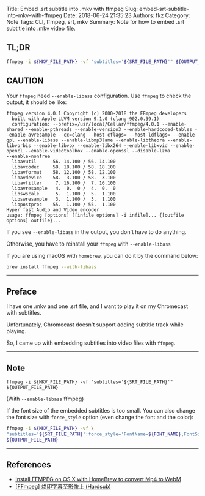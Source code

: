 Title: Embed .srt subtitle into .mkv with ffmpeg
Slug: embed-srt-subtitle-into-mkv-with-ffmpeg
Date: 2018-06-24 21:35:23
Authors: fkz
Category: Note
Tags: CLI, ffmpeg, srt, mkv
Summary: Note for how to embed .srt subtitle into .mkv video file.


## TL;DR

```bash
ffmpeg -i ${MKV_FILE_PATH} -vf "subtitles='${SRT_FILE_PATH}'" ${OUTPUT_FILE_PATH}
```

## CAUTION

Your `ffmpeg` need `--enable-libass` configuration.
Use `ffmpeg` to check the output, it should be like:

```
ffmpeg version 4.0.1 Copyright (c) 2000-2018 the FFmpeg developers
  built with Apple LLVM version 9.1.0 (clang-902.0.39.1)
  configuration: --prefix=/usr/local/Cellar/ffmpeg/4.0.1 --enable-shared --enable-pthreads --enable-version3 --enable-hardcoded-tables --enable-avresample --cc=clang --host-cflags= --host-ldflags= --enable-gpl --enable-libass --enable-libmp3lame --enable-libtheora --enable-libvorbis --enable-libvpx --enable-libx264 --enable-libxvid --enable-opencl --enable-videotoolbox --enable-openssl --disable-lzma
--enable-nonfree
  libavutil      56. 14.100 / 56. 14.100
  libavcodec     58. 18.100 / 58. 18.100
  libavformat    58. 12.100 / 58. 12.100
  libavdevice    58.  3.100 / 58.  3.100
  libavfilter     7. 16.100 /  7. 16.100
  libavresample   4.  0.  0 /  4.  0.  0
  libswscale      5.  1.100 /  5.  1.100
  libswresample   3.  1.100 /  3.  1.100
  libpostproc    55.  1.100 / 55.  1.100
Hyper fast Audio and Video encoder
usage: ffmpeg [options] [[infile options] -i infile]... {[outfile options] outfile}...
```

If you see `--enable-libass` in the output, you don't have to do anything.

Otherwise, you have to reinstall your `ffmpeg` with `--enable-libass`

If you are using macOS with `homebrew`, you can do it by the command below:

```bash
brew install ffmpeg --with-libass
```

---

## Preface

I have one .mkv and one .srt file, and I want to play it on my Chromecast with subtitles.

Unfortunately, Chromecast doesn't support adding subtitle track while playing.

So, I came up with embedding subtitles into video files with `ffmpeg`.

---

## Note

`ffmpeg -i ${MKV_FILE_PATH} -vf "subtitles='${SRT_FILE_PATH}'" ${OUTPUT_FILE_PATH}`

(With `--enable-libass` ffmpeg)

If the font size of the embedded subtitles is too small. You can also change the font size with `force_style` option (even change the font and the color):

```bash
ffmpeg -i ${MKV_FILE_PATH} -vf \
"subtitles='${SRT_FILE_PATH}':force_style='FontName=${FONT_NAME},FontSize=24,PrimaryColour=&HAA00FF00'" \
${OUTPUT_FILE_PATH}
```

---

## References

+ [Install FFMPEG on OS X with HomeBrew to convert Mp4 to WebM](https://gist.github.com/clayton/6196167)
+ [[FFmpeg] 烙印字幕至影像上 (Hardsub)](https://www.mobile01.com/topicdetail.php?f=510&t=4462836)
